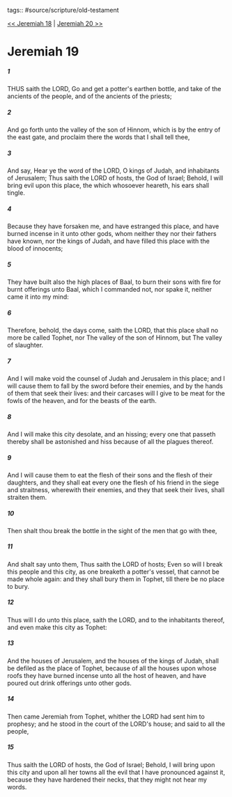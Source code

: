 tags:: #source/scripture/old-testament

[<< Jeremiah 18](/Old_Testament/24_Jeremiah/Jeremiah_18.md) | [Jeremiah 20 >>](/Old_Testament/24_Jeremiah/Jeremiah_20.md)

# Jeremiah 19

##### 1

THUS saith the LORD, Go and get a potter's earthen bottle, and take of the ancients of the people, and of the ancients of the priests;

##### 2

And go forth unto the valley of the son of Hinnom, which is by the entry of the east gate, and proclaim there the words that I shall tell thee,

##### 3

And say, Hear ye the word of the LORD, O kings of Judah, and inhabitants of Jerusalem; Thus saith the LORD of hosts, the God of Israel; Behold, I will bring evil upon this place, the which whosoever heareth, his ears shall tingle.

##### 4

Because they have forsaken me, and have estranged this place, and have burned incense in it unto other gods, whom neither they nor their fathers have known, nor the kings of Judah, and have filled this place with the blood of innocents;

##### 5

They have built also the high places of Baal, to burn their sons with fire for burnt offerings unto Baal, which I commanded not, nor spake it, neither came it into my mind:

##### 6

Therefore, behold, the days come, saith the LORD, that this place shall no more be called Tophet, nor The valley of the son of Hinnom, but The valley of slaughter.

##### 7

And I will make void the counsel of Judah and Jerusalem in this place; and I will cause them to fall by the sword before their enemies, and by the hands of them that seek their lives: and their carcases will I give to be meat for the fowls of the heaven, and for the beasts of the earth.

##### 8

And I will make this city desolate, and an hissing; every one that passeth thereby shall be astonished and hiss because of all the plagues thereof.

##### 9

And I will cause them to eat the flesh of their sons and the flesh of their daughters, and they shall eat every one the flesh of his friend in the siege and straitness, wherewith their enemies, and they that seek their lives, shall straiten them.

##### 10

Then shalt thou break the bottle in the sight of the men that go with thee,

##### 11

And shalt say unto them, Thus saith the LORD of hosts; Even so will I break this people and this city, as one breaketh a potter's vessel, that cannot be made whole again: and they shall bury them in Tophet, till there be no place to bury.

##### 12

Thus will I do unto this place, saith the LORD, and to the inhabitants thereof, and even make this city as Tophet:

##### 13

And the houses of Jerusalem, and the houses of the kings of Judah, shall be defiled as the place of Tophet, because of all the houses upon whose roofs they have burned incense unto all the host of heaven, and have poured out drink offerings unto other gods.

##### 14

Then came Jeremiah from Tophet, whither the LORD had sent him to prophesy; and he stood in the court of the LORD's house; and said to all the people,

##### 15

Thus saith the LORD of hosts, the God of Israel; Behold, I will bring upon this city and upon all her towns all the evil that I have pronounced against it, because they have hardened their necks, that they might not hear my words.
